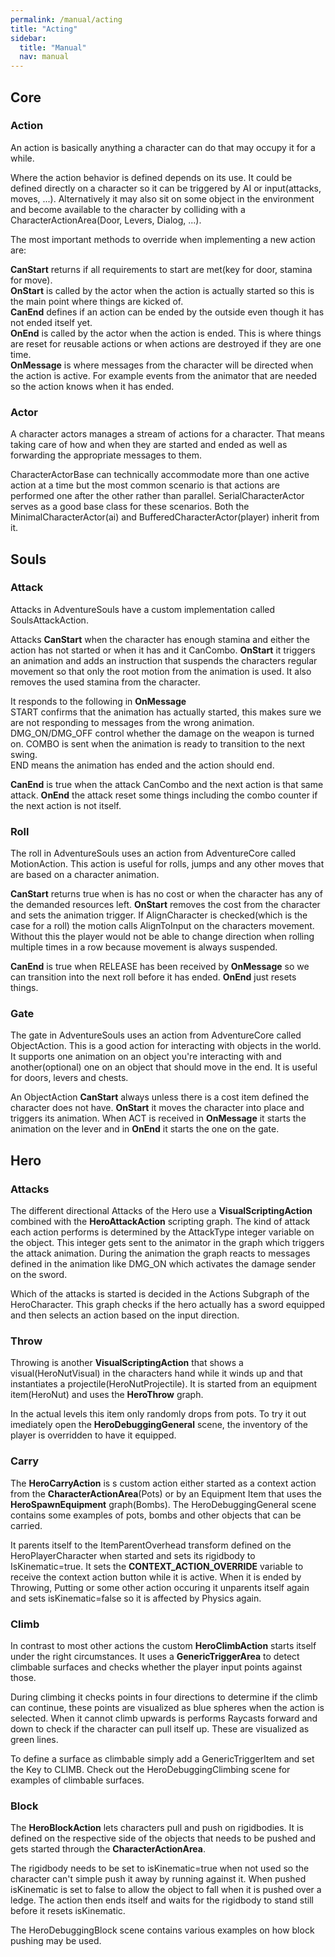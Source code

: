 ```yaml
---
permalink: /manual/acting
title: "Acting"
sidebar:
  title: "Manual"
  nav: manual
---
```


## Core

### Action

An action is basically anything a character can do that may occupy it for a while.  

Where the action behavior is defined depends on its use. It could be defined directly on a character so it can be triggered by AI or input(attacks, moves, ...). Alternatively it may also sit on some object in the environment and become available to the character by colliding with a CharacterActionArea(Door, Levers, Dialog, ...).

The most important methods to override when implementing a new action are:  

__CanStart__ returns if all requirements to start are met(key for door, stamina for move).  
__OnStart__ is called by the actor when the action is actually started so this is the main point where things are kicked of.  
__CanEnd__ defines if an action can be ended by the outside even though it has not ended itself yet.  
__OnEnd__ is called by the actor when the action is ended. This is where things are reset for reusable actions or when actions are destroyed if they are one time.  
__OnMessage__ is where messages from the character will be directed when the action is active. For example events from the animator that are needed so the action knows when it has ended. 

### Actor

A character actors manages a stream of actions for a character. That means taking care of how and when they are started and ended as well as forwarding the appropriate messages to them.  

CharacterActorBase can technically accommodate more than one active action at a time but the most common scenario is that actions are performed one after the other rather than parallel. SerialCharacterActor serves as a good base class for these scenarios. Both the MinimalCharacterActor(ai) and BufferedCharacterActor(player) inherit from it.  

## Souls

### Attack

Attacks in AdventureSouls have a custom implementation called SoulsAttackAction.  

Attacks __CanStart__ when the character has enough stamina and either the action has not started or when it has and it CanCombo. __OnStart__ it triggers an animation and adds an instruction that suspends the characters regular movement so that only the root motion from the animation is used. It also removes the used stamina from the character.  

It responds to the following in __OnMessage__  
START confirms that the animation has actually started, this makes sure we are not responding to messages from the wrong animation.  
DMG_ON/DMG_OFF control whether the damage on the weapon is turned on.
COMBO is sent when the animation is ready to transition to the next swing.  
END means the animation has ended and the action should end.  

__CanEnd__ is true when the attack CanCombo and the next action is that same attack. __OnEnd__ the attack reset some things including the combo counter if the next action is not itself.

### Roll

The roll in AdventureSouls uses an action from AdventureCore called MotionAction. This action is useful for rolls, jumps and any other moves that are based on a character animation.

__CanStart__ returns true when is has no cost or when the character has any of the demanded resources left. __OnStart__ removes the cost from the character and sets the animation trigger. If AlignCharacter is checked(which is the case for a roll) the motion calls AlignToInput on the characters movement. Without this the player would not be able to change direction when rolling multiple times in a row because movement is always suspended.  

__CanEnd__ is true when RELEASE has been received by __OnMessage__ so we can transition into the next roll before it has ended. __OnEnd__ just resets things.  

### Gate

The gate in AdventureSouls uses an action from AdventureCore called ObjectAction. This is a good action for interacting with objects in the world. It supports one animation on an object you're interacting with and another(optional) one on an object that should move in the end. It is useful for doors, levers and chests.

An ObjectAction __CanStart__ always unless there is a cost item defined the character does not have. __OnStart__ it moves the character into place and triggers its animation. When ACT is received in __OnMessage__ it starts the animation on the lever and in __OnEnd__ it starts the one on the gate.

## Hero

### Attacks

The different directional Attacks of the Hero use a __VisualScriptingAction__ combined with the __HeroAttackAction__ scripting graph. The kind of attack each action performs is determined by the AttackType integer variable on the object. This integer gets sent to the animator in the graph which triggers the attack animation. During the animation the graph reacts to messages defined in the animation like DMG_ON which activates the damage sender on the sword.  

Which of the attacks is started is decided in the Actions Subgraph of the HeroCharacter. This graph checks if the hero actually has a sword equipped and then selects an action based on the input direction.

### Throw

Throwing is another __VisualScriptingAction__ that shows a visual(HeroNutVisual) in the characters hand while it winds up and that instantiates a projectile(HeroNutProjectile). It is started from an equipment item(HeroNut) and uses the __HeroThrow__ graph.  

In the actual levels this item only randomly drops from pots. To try it out imediately open the __HeroDebuggingGeneral__ scene, the inventory of the player is overridden to have it equipped. 

### Carry

The __HeroCarryAction__ is s custom action either started as a context action from the __CharacterActionArea__(Pots) or by an Equipment Item that uses the __HeroSpawnEquipment__ graph(Bombs). The HeroDebuggingGeneral scene contains some examples of pots, bombs and other objects that can be carried.  

It parents itself to the ItemParentOverhead transform defined on the HeroPlayerCharacter when started and sets its rigidbody to IsKinematic=true. It sets the __CONTEXT_ACTION_OVERRIDE__ variable to receive the context action button while it is active. When it is ended by Throwing, Putting or some other action occuring it unparents itself again and sets isKinematic=false so it is affected by Physics again.

### Climb

In contrast to most other actions the custom __HeroClimbAction__ starts itself under the right circumstances. It uses a __GenericTriggerArea__ to detect climbable surfaces and checks whether the player input points against those.  

During climbing it checks points in four directions to determine if the climb can continue, these points are visualized as blue spheres when the action is selected. When it cannot climb upwards is performs Raycasts forward and down to check if the character can pull itself up. These are visualized as green lines.  

To define a surface as climbable simply add a GenericTriggerItem and set the Key to CLIMB. Check out the HeroDebuggingClimbing scene for examples of climbable surfaces.

### Block

The __HeroBlockAction__ lets characters pull and push on rigidbodies. It is defined on the respective side of the objects that needs to be pushed and gets started through the __CharacterActionArea__.

The rigidbody needs to be set to isKinematic=true when not used so the character can't simple push it away by running against it. When pushed isKinematic is set to false to allow the object to fall when it is pushed over a ledge. The action then ends itself and waits for the rigidbody to stand still before it resets isKinematic.

The HeroDebuggingBlock scene contains various examples on how block pushing may be used.